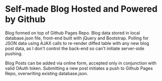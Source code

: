 # Self-made Blog Hosted and Powered by Github

Blog formed on top of Github Pages Repo. Blog data stored in local database.json file, front-end built with jQuery and Bootstrap. Polling for JSON data using AJAX calls to re-render diffed table with any new blog post data, as I don't control the back-end so can't initiate server-side pushing.

Blog Posts can be added via online form, accepted only in conjunction with valid OAuth token. Submitting a new post initiates a push to Github Pages Repo, overwriting existing database.json. 

